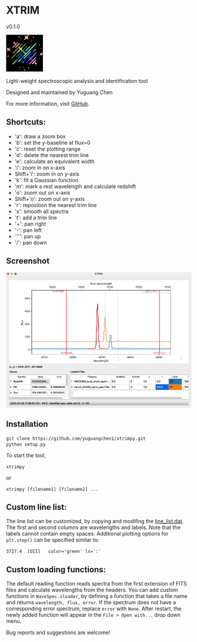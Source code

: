 # XTRIM

v0.1.0

<img src="xtrimpy/lib/xtrim_icon.png" width="100">

Light-weight spectroscopic analysis and identification tool

Designed and maintained by Yuguang Chen

For more information, visit [GitHub](https://github.com/yuguangchen1/xtrimpy).

## Shortcuts:

- 'a': draw a zoom box
- 'b': set the y-baseline at flux=0
- 'c': reset the plotting range
- 'd': delete the nearest trim line
- 'e': calculate an equivalent width
- 'i': zoom in on x-axis
- Shift+'i': zoom in on y-axis
- 'k': fit a Gaussian function
- 'm': mark a rest wavelength and calculate redshift
- 'o': zoom out on x-axis
- Shift+'o': zoom out on y-axis
- 'r': reposition the nearest trim line
- 's': smooth all spectra
- 't': add a trim line
- '+': pan right
- '-': pan left
- '''': pan up
- '/': pan down

## Screenshot
<img src="examples/Screenshot.png">

## Installation
```
git clone https://github.com/yuguangchen1/xtrimpy.git
python setup.py
```
To start the tool, 
```
xtrimpy
```
or
```
xtrimpy [filename1] [filename2] ...
```

## Custom line list:
The line list can be customized, by copying and modifing the [line_list.dat](examples/line_list.dat). 
The first and second columns are wavelengths and labels. Note that the labels cannot contain empty spaces. 
Additional plotting options for `plt.step()` can be specified similar to:
```
3727.4	[OII]   color='green' ls=':'
```

## Custom loading functions:
The default reading function reads spectra from the first extension of FITS files and calculate wavelengths from the headers. 
You can add custom functions in `WaveSpec.sloader`, by defining a function that takes a file name and returns `wavelength, flux, error`. 
If the spectrum does not have a corresponding error spectrum, replace `error` with `None`. 
After restart, the newly added function will appear in the `File > Open with...` drop down menu. 

Bug reports and suggestions are welcome!

